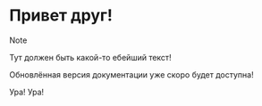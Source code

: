 # Привет друг!
> [!note]
> Тут должен быть какой-то ебейший текст!

Обновлённая версия документации уже скоро будет доступна!

Ура! Ура!
